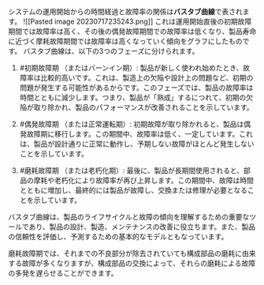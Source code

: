 システムの運用開始からの時間経過と故障率の関係は**バスタブ曲線**で表されます。 
![[Pasted image 20230717235243.png]]
これは運用開始直後の初期故障期間では故障率は高く、その後の偶発故障期間での故障率は低くなり、製品寿命に近づく摩耗故障期間では故障率は高くなっていく傾向をグラフにしたものです。
バスタブ曲線は、以下の3つのフェーズに分けられます。

1. #初期故障期 （またはバーンイン期）: 製品が新しく使われ始めたとき、故障率は比較的高いです。これは、製造上の欠陥や設計上の問題など、初期の問題が発生する可能性があるからです。このフェーズでは、製品の故障率は時間とともに減少します。つまり、製品が「熟成」するにつれて、初期の欠陥が取り除かれ、製品のパフォーマンスが改善されることを示しています。
    
2. #偶発故障期 （または正常運転期）: 初期故障が取り除かれると、製品は偶発故障期に移行します。この期間中、故障率は低く、一定しています。これは、製品が設計通りに正常に動作し、予期しない故障がほとんど発生しないことを示しています。
    
3. #磨耗故障期 （または老朽化期）: 最後に、製品が長期間使用されると、部品の摩耗や老朽化により故障率が再び上昇します。この期間中、故障は時間とともに増加し、最終的には製品が故障し、交換または修理が必要となることを示しています。
    

バスタブ曲線は、製品のライフサイクルと故障の傾向を理解するための重要なツールであり、製品の設計、製造、メンテナンスの改善に役立ちます。また、製品の信頼性を評価し、予測するための基本的なモデルともなっています。

磨耗故障期では、それまでの不良部分が除去されていても構成部品の磨耗に由来する故障が多くなりますが、構成部品の交換によって、それらの磨耗による故障の多発を遅らせることができます。